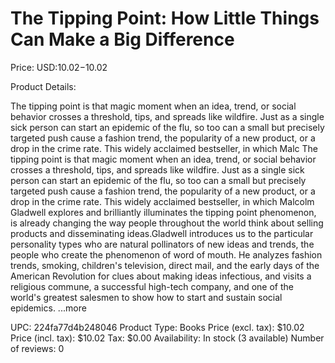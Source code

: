 # The Tipping Point: How Little Things Can Make a Big Difference

Price: USD:$10.02-$10.02

Product Details:

The tipping point is that magic moment when an idea, trend, or social behavior crosses a threshold, tips, and spreads like wildfire. Just as a single sick person can start an epidemic of the flu, so too can a small but precisely targeted push cause a fashion trend, the popularity of a new product, or a drop in the crime rate. This widely acclaimed bestseller, in which Malc The tipping point is that magic moment when an idea, trend, or social behavior crosses a threshold, tips, and spreads like wildfire. Just as a single sick person can start an epidemic of the flu, so too can a small but precisely targeted push cause a fashion trend, the popularity of a new product, or a drop in the crime rate. This widely acclaimed bestseller, in which Malcolm Gladwell explores and brilliantly illuminates the tipping point phenomenon, is already changing the way people throughout the world think about selling products and disseminating ideas.Gladwell introduces us to the particular personality types who are natural pollinators of new ideas and trends, the people who create the phenomenon of word of mouth. He analyzes fashion trends, smoking, children's television, direct mail, and the early days of the American Revolution for clues about making ideas infectious, and visits a religious commune, a successful high-tech company, and one of the world's greatest salesmen to show how to start and sustain social epidemics. ...more

UPC: 224fa77d4b248046
Product Type: Books
Price (excl. tax): $10.02
Price (incl. tax): $10.02
Tax: $0.00
Availability: In stock (3 available)
Number of reviews: 0
